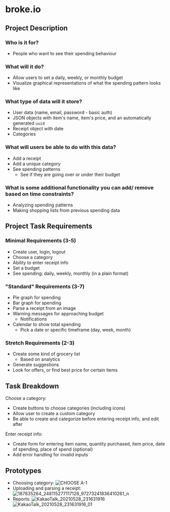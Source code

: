 # broke.io

## Project Description

### Who is it for?
* People who want to see their spending behaviour

### What will it do?
* Allow users to set a daily, weekly, or monthly budget
* Visualize graphical representations of what the spending pattern looks like

### What type of data will it store?
* User data (name, email, password - basic auth)
* JSON objects with item's name, item's price, and an automatically generated `uuid`
* Receipt object with date
* Categories

### What will users be able to do with this data?
* Add a receipt
* Add a unique category
* See spending patterns
     * See if they are going over or under their budget

### What is some additional functionality you can add/ remove based on time constraints?
* Analyzing spending patterns
* Making shopping lists from previous spending data

## Project Task Requirements

### Minimal Requirements (3-5)
* Create user, login, logout
* Choose a category
* Ability to enter receipt info
* Set a budget
* See spending: daily, weekly, monthly (in a plain format)

### "Standard" Requirements (3-7)
* Pie graph for spending
* Bar graph for spending
* Parse a receipt from an image
* Warning messages for approaching budget 
     * Notifications
* Calendar to show total spending
     * Pick a date or specific timeframe (day, week, month)

### Stretch Requirements (2-3)
* Create some kind of grocery list
     * Based on analytics
* Generate suggestions
* Look for offers, or find best price for certain items

## Task Breakdown
Choose a category:
* Create buttons to choose categories (including icons)
* Allow user to create a custom category
* Be able to create and categorize before entering receipt info, and edit after

Enter receipt info:
* Create form for entering item name, quantity purchased, item price, date of spending, place of spend (optional)
* Add error handling for invalid inputs

## Prototypes
* Choosing category:
     ![CHOOSE A-1](https://user-images.githubusercontent.com/48393923/119927080-9211b680-bf2d-11eb-9fd1-2a497b693987.jpg)
* Uploading and parsing a receipt:
     ![187835264_248115277117128_97273241836410261_n](https://user-images.githubusercontent.com/37598987/120057173-e84a2c80-bff5-11eb-9891-ce067d19a010.jpg)
* Reports:
    ![KakaoTalk_20210528_231631916](https://user-images.githubusercontent.com/35110824/120060226-5e0cc300-c00b-11eb-8b3d-21fb815a46de.jpg)
    ![KakaoTalk_20210528_231631916_01](https://user-images.githubusercontent.com/35110824/120060227-5ea55980-c00b-11eb-9ae5-d972d288d40f.jpg)



